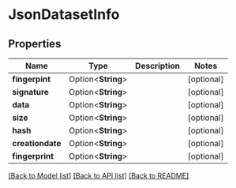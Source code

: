 # JsonDatasetInfo

## Properties

Name | Type | Description | Notes
------------ | ------------- | ------------- | -------------
**fingerpint** | Option<**String**> |  | [optional]
**signature** | Option<**String**> |  | [optional]
**data** | Option<**String**> |  | [optional]
**size** | Option<**String**> |  | [optional]
**hash** | Option<**String**> |  | [optional]
**creationdate** | Option<**String**> |  | [optional]
**fingerprint** | Option<**String**> |  | [optional]

[[Back to Model list]](../README.md#documentation-for-models) [[Back to API list]](../README.md#documentation-for-api-endpoints) [[Back to README]](../README.md)


